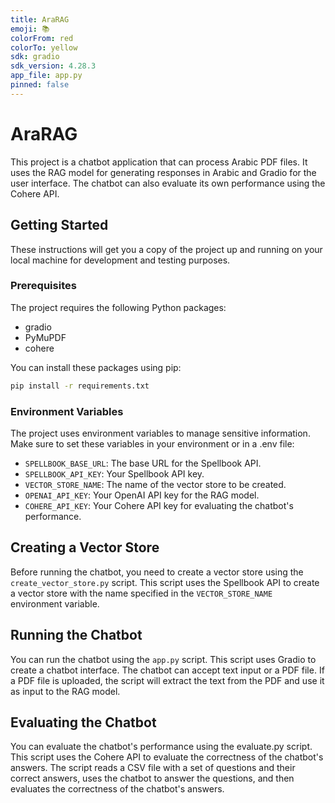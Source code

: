 ```yaml
---
title: AraRAG
emoji: 📚
colorFrom: red
colorTo: yellow
sdk: gradio
sdk_version: 4.28.3
app_file: app.py
pinned: false
---
```


# AraRAG
This project is a chatbot application that can process Arabic PDF files. It uses the RAG model for generating responses in Arabic and Gradio for the user interface. The chatbot can also evaluate its own performance using the Cohere API.

## Getting Started
These instructions will get you a copy of the project up and running on your local machine for development and testing purposes.

### Prerequisites
The project requires the following Python packages:
- gradio
- PyMuPDF
- cohere

You can install these packages using pip:
```bash
pip install -r requirements.txt
```
### Environment Variables
The project uses environment variables to manage sensitive information. Make sure to set these variables in your environment or in a .env file:
- `SPELLBOOK_BASE_URL`: The base URL for the Spellbook API.
- `SPELLBOOK_API_KEY`: Your Spellbook API key.
- `VECTOR_STORE_NAME`: The name of the vector store to be created.
- `OPENAI_API_KEY`: Your OpenAI API key for the RAG model.
- `COHERE_API_KEY`: Your Cohere API key for evaluating the chatbot's performance.

## Creating a Vector Store
Before running the chatbot, you need to create a vector store using the `create_vector_store.py` script. This script uses the Spellbook API to create a vector store with the name specified in the `VECTOR_STORE_NAME` environment variable.

## Running the Chatbot
You can run the chatbot using the `app.py` script. This script uses Gradio to create a chatbot interface. The chatbot can accept text input or a PDF file. If a PDF file is uploaded, the script will extract the text from the PDF and use it as input to the RAG model.

## Evaluating the Chatbot
You can evaluate the chatbot's performance using the evaluate.py script. This script uses the Cohere API to evaluate the correctness of the chatbot's answers. The script reads a CSV file with a set of questions and their correct answers, uses the chatbot to answer the questions, and then evaluates the correctness of the chatbot's answers.